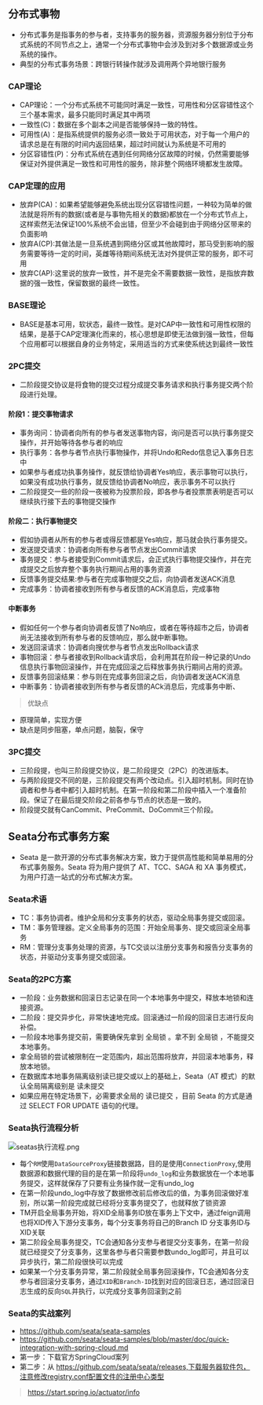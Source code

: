 ## 分布式事物
- 分布式事务是指事务的参与者，支持事务的服务器，资源服务器分别位于分布式系统的不同节点之上，通常一个分布式事物中会涉及到对多个数据源或业务系统的操作。
- 典型的分布式事务场景：跨银行转操作就涉及调用两个异地银行服务

### CAP理论
-  CAP理论：一个分布式系统不可能同时满足一致性，可用性和分区容错性这个三个基本需求，最多只能同时满足其中两项
- 一致性(C)：数据在多个副本之间是否能够保持一致的特性。
- 可用性(A)：是指系统提供的服务必须一致处于可用状态，对于每一个用户的请求总是在有限的时间内返回结果，超过时间就认为系统是不可用的
- 分区容错性(P)：分布式系统在遇到任何网络分区故障的时候，仍然需要能够保证对外提供满足一致性和可用性的服务，除非整个网络环境都发生故障。

### CAP定理的应用
- 放弃P(CA)：如果希望能够避免系统出现分区容错性问题，一种较为简单的做法就是将所有的数据(或者是与事物先相关的数据)都放在一个分布式节点上，这样索然无法保证100%系统不会出错，但至少不会碰到由于网络分区带来的负面影响
- 放弃A(CP):其做法是一旦系统遇到网络分区或其他故障时，那马受到影响的服务需要等待一定的时间，英雌等待期间系统无法对外提供正常的服务，即不可用
- 放弃C(AP):这里说的放弃一致性，并不是完全不需要数据一致性，是指放弃数据的强一致性，保留数据的最终一致性。


### BASE理论
- BASE是基本可用，软状态，最终一致性。是对CAP中一致性和可用性权限的结果，是基于CAP定理演化而来的，核心思想是即使无法做到强一致性，但每个应用都可以根据自身的业务特定，采用适当的方式来使系统达到最终一致性

### 2PC提交
- 二阶段提交协议是将食物的提交过程分成提交事务请求和执行事务提交两个阶段进行处理。

#### 阶段1：提交事物请求
- 事务询问：协调者向所有的参与者发送事物内容，询问是否可以执行事务提交操作，并开始等待各参与者的响应
- 执行事务：各参与者节点执行事物操作，并将Undo和Redo信息记入事务日志中
- 如果参与者成功执事务操作，就反馈给协调者Yes响应，表示事物可以执行，如果没有成功执行事务，就反馈给协调者No响应，表示事务不可以执行
- 二阶段提交一些的阶段一夜被称为投票阶段，即各参与者投票票表明是否可以继续执行接下去的事物提交操作

#### 阶段二：执行事物提交
- 假如协调者从所有的参与者或得反馈都是Yes响应，那马就会执行事务提交。
- 发送提交请求：协调者向所有参与者节点发出Commit请求
- 事务提交：参与者接受到Commit请求后，会正式执行事物提交操作，并在完成提交之后放弃整个事务执行期间占用的事务资源
- 反馈事务提交结果:参与者在完成事物提交之后，向协调者发送ACK消息
- 完成事务：协调者接收到所有参与者反馈的ACK消息后，完成事物

#### 中断事务
- 假如任何一个参与者向协调者反馈了No响应，或者在等待超市之后，协调者尚无法接收到所有参与者的反馈响应，那么就中断事物。
- 发送回滚请求：协调者向搜优参与者节点发出Rollback请求
- 事物回滚：参与者接收到Rollback请求后，会利用其在阶段一种记录的Undo信息执行事物回滚操作，并在完成回滚之后释放事务执行期间占用的资源。
- 反馈事务回滚结果：参与则在完成事务回滚之后，向协调者发送ACK消息
- 中断事务：协调者接收到所有参与者反馈的ACk消息后，完成事务中断、

> 优缺点

- 原理简单，实现方便
- 缺点是同步阻塞，单点问题，脑裂，保守

### 3PC提交
- 三阶段提，也叫三阶段提交协议，是二阶段提交（2PC）的改进版本。
- 与两阶段提交不同的是，三阶段提交有两个改动点。引入超时机制。同时在协调者和参与者中都引入超时机制。在第一阶段和第二阶段中插入一个准备阶段。保证了在最后提交阶段之前各参与节点的状态是一致的。
- 阶段提交就有CanCommit、PreCommit、DoCommit三个阶段。


## Seata分布式事务方案
- Seata 是一款开源的分布式事务解决方案，致力于提供高性能和简单易用的分布式事务服务。Seata 将为用户提供了 AT、TCC、SAGA 和 XA 事务模式，为用户打造一站式的分布式解决方案。


### Seata术语
- TC：事务协调者。维护全局和分支事务的状态，驱动全局事务提交或回滚。
- TM：事务管理器。定义全局事务的范围：开始全局事务、提交或回滚全局事务
- RM：管理分支事务处理的资源，与TC交谈以注册分支事务和报告分支事务的状态，并驱动分支事务提交或回滚。

### Seata的2PC方案
- 一阶段：业务数据和回滚日志记录在同一个本地事务中提交，释放本地锁和连接资源。
- 二阶段：提交异步化，非常快速地完成。回滚通过一阶段的回滚日志进行反向补偿。
- 一阶段本地事务提交前，需要确保先拿到 全局锁 。拿不到 全局锁 ，不能提交本地事务。
- 拿全局锁的尝试被限制在一定范围内，超出范围将放弃，并回滚本地事务，释放本地锁。
- 在数据库本地事务隔离级别读已提交或以上的基础上，Seata（AT 模式）的默认全局隔离级别是 读未提交 
- 如果应用在特定场景下，必需要求全局的 读已提交 ，目前 Seata 的方式是通过 SELECT FOR UPDATE 语句的代理。


### Seata执行流程分析

![seatas执行流程.png](http://ww1.sinaimg.cn/large/0068QeGHgy1g9acjgu9lgj30km0f80uh.jpg)

- 每个`RM`使用`DataSourceProxy`链接数据路，目的是使用`ConnectionProxy`,使用数据源和数据代理的目的是在第一阶段将`undo_log`和业务数据放在一个本地事务提交，这样就保存了只要有业务操作就一定有undo_log
- 在第一阶段undo_log中存放了数据修改前后修改后的值，为事务回滚做好准别，所以第一阶段完成就已经将分支事务提交了，也就释放了锁资源
-  TM开启全局事务开始，将XID全局事务ID放在事务上下文中，通过feign调用也将XID传入下游分支事务，每个分支事务将自己的Branch ID 分支事务ID与XID关联
-  第二阶段全局事务提交，TC会通知各分支参与者提交分支事务，在第一阶段就已经提交了分支事务，这里各参与者只需要参数undo_log即可，并且可以异步执行，第二阶段很快可以完成
-  如果某一个分支事务异常，第二阶段就全局事务回滚操作，TC会通知各分支参与者回滚分支事务，通过`XID`和`Branch-ID`找到对应的回滚日志，通过回滚日志生成的反向`SQL`并执行，以完成分支事务回滚到之前

### Seata的实战案列
- https://github.com/seata/seata-samples
- https://github.com/seata/seata-samples/blob/master/doc/quick-integration-with-spring-cloud.md
- 第一步：下载官方SpringCloud案列
- 第二步：从 https://github.com/seata/seata/releases,下载服务器软件包，注意修改registry.conf配置文件的注册中心类型


> https://start.spring.io/actuator/info